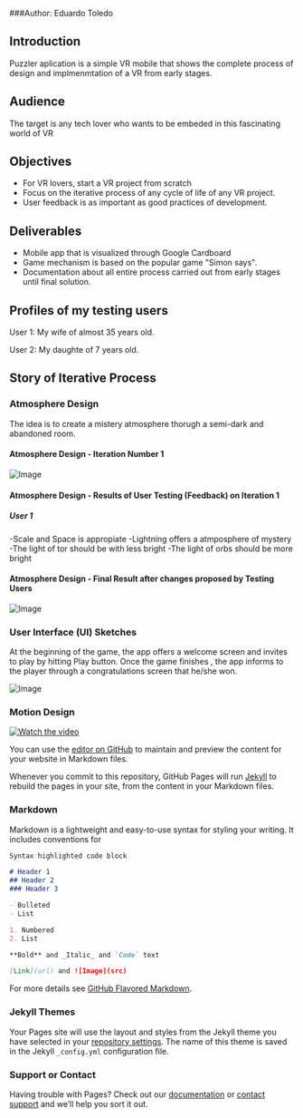 
###Author: Eduardo Toledo

## Introduction
Puzzler aplication is a simple VR mobile that shows the complete process of design and implmenmtation of a VR from early stages.

## Audience
The target is any tech lover  who wants to be embeded in this fascinating world of VR

## Objectives
- For VR lovers, start a VR project from scratch
- Focus on the iterative process of any cycle of life of any VR project.
- User feedback is as important as good practices of development.

## Deliverables
- Mobile app that is visualized through Google Cardboard
- Game mechanism is based on the popular game "Simon says".
- Documentation about all entire process carried out from early stages until final solution.

## Profiles of my testing users

User 1: My wife of almost 35 years old.

User 2: My daughte of 7 years old.


## Story of Iterative Process


### Atmosphere Design
The idea is to create a mistery atmosphere thorugh a semi-dark and abandoned room.

#### Atmosphere Design - Iteration Number 1 
![Image](https://eduardo-toledo.github.io/Early%20Design%20-%20Iteration%201%20-%20Unity.png)

#### Atmosphere Design - Results of User Testing (Feedback) on Iteration 1
#####  User 1
-Scale and Space is appropiate
-Lightning offers a atmposphere of mystery
-The light of tor should be with less bright
-The light of orbs should be more bright

#### Atmosphere Design - Final Result after changes proposed by Testing Users
![Image](https://eduardo-toledo.github.io/Early%20Design%20-%20Iteration%202%20-%20Unity.png)


### User Interface (UI) Sketches
At the beginning of the game, the app offers a welcome screen and invites to play by hitting Play button. Once the game finishes , the app informs to the player through a congratulations screen that he/she won. 

![Image](https://eduardo-toledo.github.io/UI%20sketches.jpg)


### Motion  Design

[![Watch the video](https://eduardo-toledo.github.io/video.png)](https://youtu.be/vaffjoJHurw)

You can use the [editor on GitHub](https://github.com/Eduardo-Toledo/Eduardo-Toledo.github.io/edit/master/index.md) to maintain and preview the content for your website in Markdown files.

Whenever you commit to this repository, GitHub Pages will run [Jekyll](https://jekyllrb.com/) to rebuild the pages in your site, from the content in your Markdown files.
 
### Markdown

Markdown is a lightweight and easy-to-use syntax for styling your writing. It includes conventions for

```markdown
Syntax highlighted code block

# Header 1
## Header 2
### Header 3

- Bulleted
- List

1. Numbered
2. List

**Bold** and _Italic_ and `Code` text

[Link](url) and ![Image](src)
```

For more details see [GitHub Flavored Markdown](https://guides.github.com/features/mastering-markdown/).

### Jekyll Themes

Your Pages site will use the layout and styles from the Jekyll theme you have selected in your [repository settings](https://github.com/Eduardo-Toledo/Eduardo-Toledo.github.io/settings). The name of this theme is saved in the Jekyll `_config.yml` configuration file.

### Support or Contact

Having trouble with Pages? Check out our [documentation](https://help.github.com/categories/github-pages-basics/) or [contact support](https://github.com/contact) and we’ll help you sort it out.
